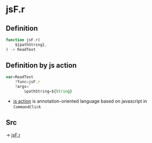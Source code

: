# jsF.r

## Definition

```js.js
function jsF.r(
	${pathString},
) -> ReadText
```


## Definition by js action

```js.js
var=ReadText
	?func=jsF.r
	?args=
		&pathString=${String}
```

- [js action](#) is annotation-oriented language based on javascript in `CommandClick`

## Src

-> [jsF.r](https://github.com/puutaro/CommandClick/blob/master/app/src/main/java/com/puutaro/commandclick/fragment_lib/terminal_fragment/js_interface/file/JsF.kt#L12)



